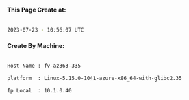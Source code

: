 
   
#### This Page Create at:

```bash

2023-07-23 - 10:56:07 UTC

```

#### Create By Machine:

```bash

Host Name : fv-az363-335

platform  : Linux-5.15.0-1041-azure-x86_64-with-glibc2.35

Ip Local  : 10.1.0.40

```

